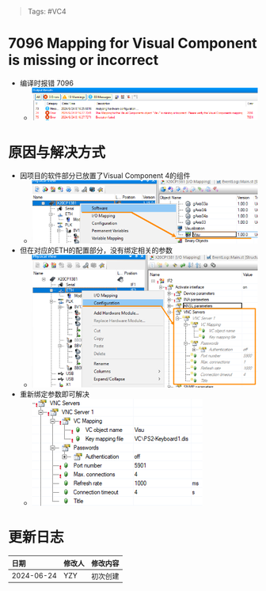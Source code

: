 > Tags: #VC4

# 7096 Mapping for Visual Component is missing or incorrect

- 编译时报错 7096
    - ![](FILES/7096%20Mapping%20for%20Visual%20Component%20is%20missing%20or%20incorrect/image-20240624082127672.png)

# 原因与解决方式

- 因项目的软件部分已放置了Visual Component 4的组件
    - ![](FILES/7096%20Mapping%20for%20Visual%20Component%20is%20missing%20or%20incorrect/image-20240624082306231.png)
- 但在对应的ETH的配置部分，没有绑定相关的参数
    - ![](FILES/7096%20Mapping%20for%20Visual%20Component%20is%20missing%20or%20incorrect/image-20240624082237603.png)
- 重新绑定参数即可解决
    - ![](FILES/7096%20Mapping%20for%20Visual%20Component%20is%20missing%20or%20incorrect/image-20240624082512243.png)

# 更新日志

| 日期                             | 修改人 | 修改内容 |
| :----------------------------- | :-- | :--- |
| 2024-06-24 | YZY | 初次创建 |
